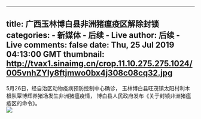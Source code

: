 
---
title: 广西玉林博白县非洲猪瘟疫区解除封锁
categories: 
    - 新媒体
    - 后续 - Live
author: 后续 - Live
comments: false
date: Thu, 25 Jul 2019 04:13:00 GMT
thumbnail: http://tvax1.sinaimg.cn/crop.11.10.275.275.1024/005vnhZYly8ftjmwo0bx4j308c08cq32.jpg
---

<div>   
5月26日，经自治区动物疫病预防控制中心确诊， 玉林博白县旺茂镇太阳村利木根队覃博辉养猪场发生非洲猪瘟疫情， 博白县人民政府发布《关于封锁非洲猪瘟疫区的命令》。<br><img src="http://tvax1.sinaimg.cn/crop.11.10.275.275.1024/005vnhZYly8ftjmwo0bx4j308c08cq32.jpg" referrerpolicy="no-referrer">  
</div>
            